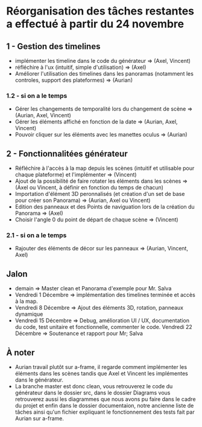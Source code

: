 # Réorganisation des tâches restantes a effectué à partir du 24 novembre

## 1 - Gestion des timelines
- implémenter les timeline dans le code du générateur => (Axel, Vincent)
- réfléchire à l'ux (intuitif, simple d'utilisation) => (Axel)
- Améliorer l'utilisation des timelines dans les panoramas (notamment les controles, support des plateformes) => (Aurian)

### 1.2 - si on a le temps
- Gérer les changements de temporalité lors du changement de scène => (Aurian, Axel, Vincent)
- Gérer les éléments affiché en fonction de la date => (Aurian, Axel, Vincent)
- Pouvoir cliquer sur les éléments avec les manettes oculus => (Aurian)

## 2 - Fonctionnalitées générateur
- Réfléchire à l'accès à la map depuis les scènes (intuitif et utilisable pour chaque plateforme) et l'implémenter => (Vincent)
- Ajout de la possibilité de faire rotater les éléments dans les scènes => (Axel ou Vincent, à définir en fonction du temps de chacun)
- Importation d'élément 3D peronnalisés (et création d'un set de base pour créer son Panorama) => (Aurian, Axel ou Vincent)
- Edition des panneaux et des Points de naviguation lors de la création du Panorama => (Axel)
- Choisir l'angle 0 du point de départ de chaque scène => (Vincent)

### 2.1 - si on a le temps
- Rajouter des éléments de décor sur les panneaux => (Aurian, Vincent, Axel)


## Jalon 
- demain => Master clean et Panorama d'exemple pour Mr. Salva
- Vendredi 1 Décembre => implémentation des timelines terminée et accès à la map.
- Vendredi 8 Décembre => Ajout des éléments 3D, rotation, panneaux dynamique
- Vendredi 15 Décembre => Debug, amélioration UI / UX, documentation du code, test unitaire et fonctionnelle, commenter le code.
Vendredi 22 Décembre => Soutenance et rapport pour Mr; Salva
   


## À noter

- Aurian travail plutôt sur a-frame, il regarde comment implémenter les éléments dans les scènes tandis que Axel et Vincent les implémentes dans le générateur.
- La branche master est donc clean, vous retrouverez le code du générateur dans le dossier src, dans le dossier Diagrams vous retrouverez aussi les diagrammes que nous avons pu faire dans le cadre du projet et enfin dans le dossier documentaion, notre ancienne liste de tâches ainsi qu'un fichier expliquant le fonctionnement des tests fait par Aurian sur a-frame.
